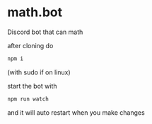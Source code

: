 # math.bot

Discord bot that can math

after cloning do

```sh
npm i
```

(with sudo if on linux)

start the bot with

```sh
npm run watch
```

and it will auto restart when you make changes
